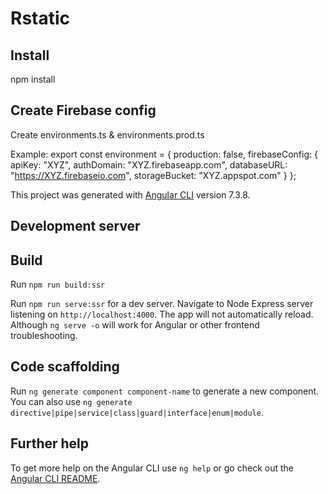 # Rstatic

## Install

npm install

## Create Firebase config

Create environments.ts & environments.prod.ts

Example:
export const environment = {
production: false,
firebaseConfig: {
apiKey: "XYZ",
authDomain: "XYZ.firebaseapp.com",
databaseURL: "https://XYZ.firebaseio.com",
storageBucket: "XYZ.appspot.com"
}
};

This project was generated with [Angular CLI](https://github.com/angular/angular-cli) version 7.3.8.

## Development server

## Build

Run `npm run build:ssr`

Run `npm run serve:ssr` for a dev server. Navigate to Node Express server listening on `http://localhost:4000`. The app will not automatically reload. Although `ng serve -o` will work for Angular or other frontend troubleshooting.

## Code scaffolding

Run `ng generate component component-name` to generate a new component. You can also use `ng generate directive|pipe|service|class|guard|interface|enum|module`.

## Further help

To get more help on the Angular CLI use `ng help` or go check out the [Angular CLI README](https://github.com/angular/angular-cli/blob/master/README.md).
